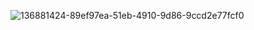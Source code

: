 ![136881424-89ef97ea-51eb-4910-9d86-9ccd2e77fcf0](https://user-images.githubusercontent.com/90490253/172382222-c36e2ff0-db5b-4a12-a8d9-2134533bc840.gif)
